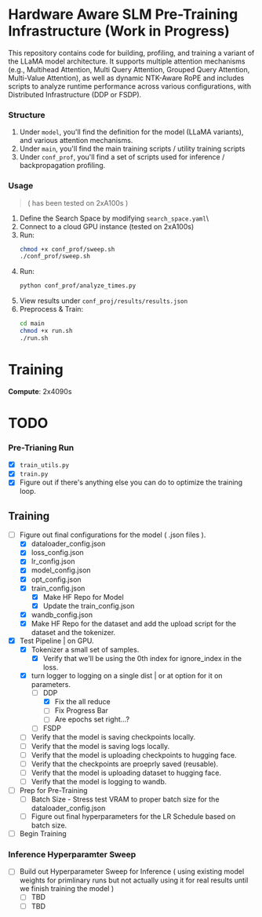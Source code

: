 # Hardware Aware SLM Pre-Training Infrastructure (Work in Progress)

This repository contains code for building, profiling, and training a variant of the LLaMA model architecture. It supports multiple attention mechanisms (e.g., Multihead Attention, Multi Query Attention, Grouped Query Attention, Multi-Value Attention), as well as dynamic NTK-Aware RoPE and includes scripts to analyze runtime performance across various configurations, with Distributed Infrastructure (DDP or FSDP).

### Structure

1. Under `model`, you'll find the definition for the model (LLaMA variants), and various attention mechanisms.
2. Under `main`, you'll find the main training scripts / utility training scripts
3. Under `conf_prof`, you'll find a set of scripts used for inference / backpropagation profiling.

### Usage

> ( has been tested on 2xA100s )

1. Define the Search Space by modifying `search_space.yaml`\
2. Connect to a cloud GPU instance (tested on 2xA100s)
3. Run:
    ```bash
    chmod +x conf_prof/sweep.sh
    ./conf_prof/sweep.sh 
    ```
4. Run:
    ```bash
    python conf_prof/analyze_times.py
    ```
5. View results under `conf_proj/results/results.json`
7. Preprocess & Train:
    ```bash
    cd main 
    chmod +x run.sh
    ./run.sh
    ```

# Training

**Compute**: 2x4090s

# TODO

### Pre-Trianing Run

- [X] `train_utils.py`
- [X] `train.py`
- [X] Figure out if there's anything else you can do to optimize the training loop.

## Training

- [ ] Figure out final configurations for the model ( .json files ).
  - [x] dataloader_config.json
  - [X] loss_config.json
  - [X] lr_config.json
  - [X] model_config.json
  - [X] opt_config.json
  - [X] train_config.json
    - [X] Make HF Repo for Model
    - [X] Update the train_config.json
  - [X] wandb_config.json
  - [X] Make HF Repo for the dataset and add the upload script for the dataset and the tokenizer.

- [X] Test Pipeline | on GPU.
  - [X] Tokenizer a small set of samples.
    -[X] Verify that we'll be using the 0th index for ignore_index in the loss.
  - [X] turn logger to logging on a single dist | or at option for it on parameters.
    - [ ] DDP 
      - [X] Fix the all reduce
      - [ ] Fix Progress Bar 
      - [ ] Are epochs set right...?
    - [ ] FSDP
  - [ ] Verify that the model is saving checkpoints locally.
  - [ ] Verify that the model is saving logs locally.
  - [ ] Verify that the model is uploading checkpoints to hugging face.
  - [ ] Verify that the checkpoints are proeprly saved (reusable).
  - [ ] Verify that the model is uploading dataset to hugging face.
  - [ ] Verify that the model is logging to wandb.

- [ ] Prep for Pre-Training
  - [ ] Batch Size - Stress test VRAM to proper batch size for the dataloader_config.json
  - [ ] Figure out final hyperparameters for the LR Schedule based on batch size.

- [ ] Begin Training

### Inference Hyperparamter Sweep

- [ ] Build out Hyperparameter Sweep for Inference ( using existing model weights for primlinary runs but not actually using it for real results until we finish training the model )
  - [ ] TBD
  - [ ] TBD